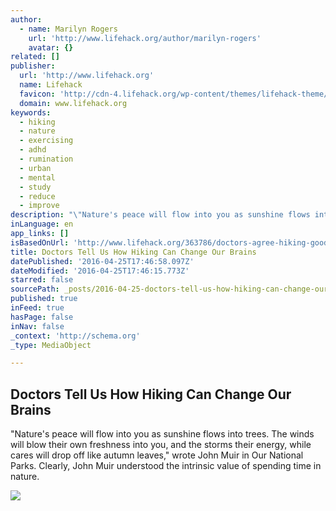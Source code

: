 ```yaml
---
author:
  - name: Marilyn Rogers
    url: 'http://www.lifehack.org/author/marilyn-rogers'
    avatar: {}
related: []
publisher:
  url: 'http://www.lifehack.org'
  name: Lifehack
  favicon: 'http://cdn-4.lifehack.org/wp-content/themes/lifehack-theme/images/favicon.ico'
  domain: www.lifehack.org
keywords:
  - hiking
  - nature
  - exercising
  - adhd
  - rumination
  - urban
  - mental
  - study
  - reduce
  - improve
description: "\"Nature's peace will flow into you as sunshine flows into trees. The winds will blow their own freshness into you, and the storms their energy, while cares will drop off like autumn leaves,\" wrote John Muir in Our National Parks. Clearly, John Muir understood the intrinsic value of spending time in nature."
inLanguage: en
app_links: []
isBasedOnUrl: 'http://www.lifehack.org/363786/doctors-agree-hiking-good-for-your-mental-health'
title: Doctors Tell Us How Hiking Can Change Our Brains
datePublished: '2016-04-25T17:46:58.097Z'
dateModified: '2016-04-25T17:46:15.773Z'
starred: false
sourcePath: _posts/2016-04-25-doctors-tell-us-how-hiking-can-change-our-brains.md
published: true
inFeed: true
hasPage: false
inNav: false
_context: 'http://schema.org'
_type: MediaObject

---
```

<article style=""><h1>Doctors Tell Us How Hiking Can Change Our Brains</h1><p>"Nature's peace will flow into you as sunshine flows into trees. The winds will blow their own freshness into you, and the storms their energy, while cares will drop off like autumn leaves," wrote John Muir in Our National Parks. Clearly, John Muir understood the intrinsic value of spending time in nature.</p><img src="http://cdn-media-1.lifehack.org/wp-content/files/2016/02/17143000/hike.jpg" /></article>